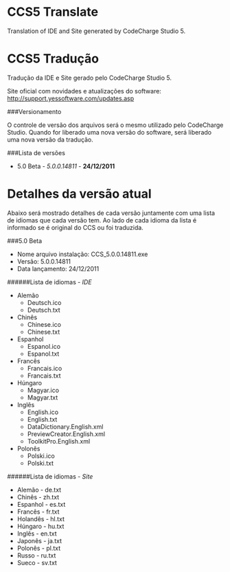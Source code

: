 CCS5 Translate
==============

Translation of IDE and Site generated by CodeCharge Studio 5.





CCS5 Tradução
==============

Tradução da IDE e Site gerado pelo CodeCharge Studio 5.

Site oficial com novidades e atualizações do software: http://support.yessoftware.com/updates.asp

###Versionamento

O controle de versão dos arquivos será o mesmo utilizado pelo CodeCharge Studio. Quando for liberado uma nova versão do software, será liberado uma nova versão da tradução.

###Lista de versões

* 5.0 Beta - *5.0.0.14811* - **24/12/2011**


Detalhes da versão atual
==============

Abaixo será mostrado detalhes de cada versão juntamente com uma lista de idiomas que cada versão tem. Ao lado de cada idioma da lista é informado se é original do CCS ou foi traduzida.

###5.0 Beta

* Nome arquivo instalação: CCS_5.0.0.14811.exe
* Versão: 5.0.0.14811
* Data lançamento: 24/12/2011

######Lista de idiomas - *IDE*
- Alemão
    - Deutsch.ico
    - Deutsch.txt
- Chinês
    - Chinese.ico
    - Chinese.txt
- Espanhol
    - Espanol.ico
    - Espanol.txt
- Francês
    - Francais.ico
    - Francais.txt
- Húngaro
    - Magyar.ico
    - Magyar.txt
- Inglês
    - English.ico
    - English.txt
    - DataDictionary.English.xml
    - PreviewCreator.English.xml
    - ToolkitPro.English.xml
- Polonês
    - Polski.ico
    - Polski.txt

######Lista de idiomas - *Site*
- Alemão - de.txt
- Chinês - zh.txt
- Espanhol - es.txt
- Francês - fr.txt
- Holandês - hl.txt
- Húngaro - hu.txt
- Inglês - en.txt
- Japonês - ja.txt
- Polonês - pl.txt
- Russo - ru.txt
- Sueco - sv.txt